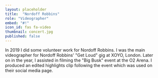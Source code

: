 ```yaml
---
layout: placeholder
title:  "Nordoff Robbins"
role: "Videographer" 
embed: "#!"
icon_id: fas fa-video
thumbnail: concert.jpg
published: false
---
```


In 2019 I did some volunteer work for Nordoff Robbins. I was the main videographer for Nordoff Robbins' "Get Loud" gig at XOYO, London. Later on in the year, I assisted in filming the "Big Busk" event at the O2 Arena. I produced an edited highlights clip following the event which was used on their social media page.